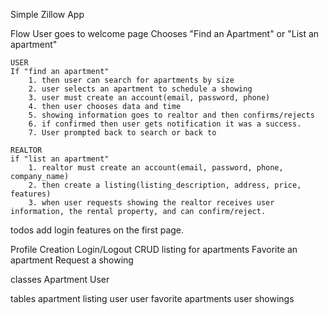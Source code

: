 Simple Zillow App 

Flow 
    User goes to welcome page 
    Chooses "Find an Apartment" or "List an apartment" 

    USER
    If "find an apartment" 
        1. then user can search for apartments by size 
        2. user selects an apartment to schedule a showing 
        3. user must create an account(email, password, phone) 
        4. then user chooses data and time 
        5. showing information goes to realtor and then confirms/rejects
        6. if confirmed then user gets notification it was a success.
        7. User prompted back to search or back to 

    REALTOR
    if "list an apartment" 
        1. realtor must create an account(email, password, phone, company_name)
        2. then create a listing(listing_description, address, price, features)
        3. when user requests showing the realtor receives user information, the rental property, and can confirm/reject. 
                

todos add login features on the first page. 


 
Profile Creation 
Login/Logout 
CRUD listing for apartments 
Favorite an apartment 
Request a showing 

classes 
    Apartment 
    User 

tables 
    apartment listing
    user 
    user favorite apartments 
    user showings  


